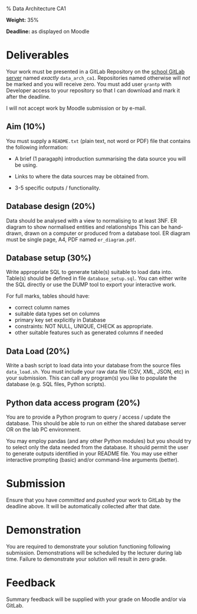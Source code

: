 % Data Architecture CA1

**Weight:** 35%

**Deadline:** as displayed on Moodle

# Deliverables

Your work must be presented in a GitLab Repository on the [school GitLab server](https://gitlab.comp.dkit.ie/) named *exactly* `data_arch_ca1`.
Repositories named otherwise will *not* be marked and you will receive zero.
You must add user `grantp` with Developer access to your repository so that I can download and mark it after the deadline.

I will not accept work by Moodle submission or by e-mail.

## Aim (10%)

You must supply a `README.txt` (plain text, not word or PDF) file that contains the following information:

-   A brief (1 paragaph) introduction summarising the data source you will be using.

-   Links to where the data sources may be obtained from.

-   3-5 specific outputs / functionality.


## Database design (20%)

Data should be analysed with a view to normalising to at least 3NF.
ER diagram to show normalised entities and relationships This can be hand-drawn, drawn on a computer or produced from a database tool.
ER diagram must be single page, A4, PDF named `er_diagram.pdf`.


## Database setup (30%)

Write appropriate SQL to generate table(s) suitable to load data into.
Table(s) should be defined in file `database_setup.sql`.
You can either write the SQL directly or use the DUMP tool to export your interactive work. 

For full marks, tables should have:

-   correct column names
-   suitable data types set on columns
-   primary key set explicitly in Database
-   constraints: NOT NULL, UNIQUE, CHECK as appropriate.
-   other suitable features such as generated columns if needed


## Data Load (20%)

Write a bash script to load data into your database from the source files `data_load.sh`.
You must include your raw data file (CSV, XML, JSON, etc) in your submission.
This can call any program(s) you like to populate the database (e.g. SQL files, Python scripts).


## Python data access program (20%)

You are to provide a Python program to query / access / update the database.
This should be able to run on either the shared database server OR on the lab PC environment. 

You may employ pandas (and any other Python modules) but you should try to select only the data needed from the database.
It should permit the user to generate outputs identified in your README file.
You may use either interactive prompting (basic) and/or command-line arguments (better).


# Submission

Ensure that you have *committed* and *pushed* your work to GitLab by the deadline above.
It will be automatically collected after that date.


# Demonstration

You are required to demonstrate your solution functioning following submission.
Demonstrations will be scheduled by the lecturer during lab time.
Failure to demonstrate your solution will result in zero grade.


# Feedback

Summary feedback will be supplied with your grade on Moodle and/or via GitLab.
